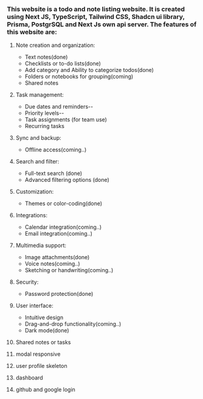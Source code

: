 ### This website is a todo and note listing website. It is created using Next JS, TypeScript, Tailwind CSS, Shadcn ui library, Prisma, PostgrSQL and Next Js own api server. The features of this website are:

1. Note creation and organization:

   - Text notes(done)
   - Checklists or to-do lists(done)
   - Add category and Ability to categorize todos(done)
   - Folders or notebooks for grouping(coming)
   - Shared notes

2. Task management:

   - Due dates and reminders--
   - Priority levels--
   - Task assignments (for team use)
   - Recurring tasks

3. Sync and backup:

   - Offline access(coming..)

4. Search and filter:

   - Full-text search (done)
   - Advanced filtering options (done)

5. Customization:

   - Themes or color-coding(done)

6. Integrations:

   - Calendar integration(coming..)
   - Email integration(coming..)

7. Multimedia support:

   - Image attachments(done)
   - Voice notes(coming..)
   - Sketching or handwriting(coming..)

8. Security:

   - Password protection(done)

9. User interface:

   - Intuitive design
   - Drag-and-drop functionality(coming..)
   - Dark mode(done)

10. Shared notes or tasks
11. modal responsive
12. user profile skeleton
13. dashboard
14. github and google login

